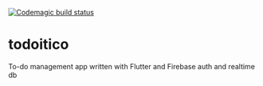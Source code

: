[![Codemagic build status](https://api.codemagic.io/apps/614bf58cb1c0141148f57d94/614bf58cb1c0141148f57d93/status_badge.svg)](https://codemagic.io/apps/614bf58cb1c0141148f57d94/614bf58cb1c0141148f57d93/latest_build)
# todoitico
To-do management app written with Flutter and Firebase auth and realtime db
